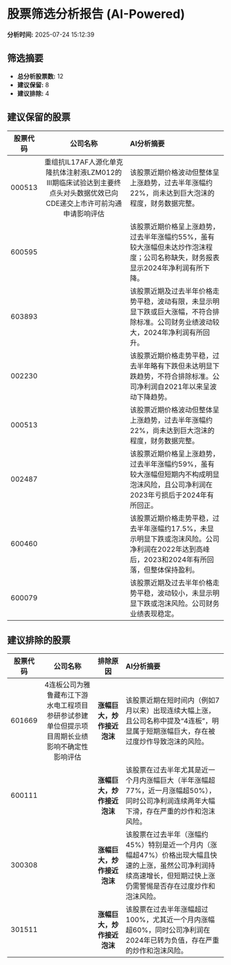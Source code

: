 # 股票筛选分析报告 (AI-Powered)

**分析时间:** 2025-07-24 15:12:39

## 筛选摘要

- **总分析股票数:** 12
- **建议保留:** 8
- **建议排除:** 4

## 建议保留的股票

| 股票代码 | 公司名称 | AI分析摘要 |
|:---:|:---:|:---|
| 000513 | 重组抗IL17AF人源化单克隆抗体注射液LZM012的III期临床试验达到主要终点头对头数据优效已向CDE递交上市许可前沟通申请影响评估 | 该股票近期价格波动但整体呈上涨趋势，过去半年涨幅约22%，尚未达到巨大泡沫的程度，财务数据完整。 |
| 600595 |  | 该股票近期价格呈上涨趋势，过去半年涨幅约55%，虽有较大涨幅但未达炒作泡沫程度；公司名称缺失，财务报表显示2024年净利润有所下降。 |
| 603893 |  | 该股票近期及过去半年价格走势平稳，波动有限，未显示明显下跌或巨大涨幅，不符合排除标准。公司财务业绩波动较大，2024年净利润有所回升。 |
| 002230 |  | 该股票近期价格走势平稳，过去半年略有下跌但未达明显下跌趋势，不符合排除标准。公司净利润自2021年以来呈波动下降趋势。 |
| 000513 |  | 该股票近期价格波动但整体呈上涨趋势，过去半年涨幅约22%，尚未达到巨大泡沫的程度，财务数据完整。 |
| 002487 |  | 该股票近期价格呈上涨趋势，过去半年涨幅约59%，虽有较大涨幅但短期内不构成明显泡沫风险，且公司净利润在2023年亏损后于2024年有所回正。 |
| 600460 |  | 该股票近期价格走势平稳，过去半年涨幅约17.5%，未显示明显下跌或泡沫风险。公司净利润在2022年达到高峰后，2023和2024年有所回落，但整体保持盈利。 |
| 600079 |  | 该股票近期及过去半年价格走势平稳，波动较小，未显示明显下跌或泡沫风险。公司财务业绩表现稳定。 |

## 建议排除的股票

| 股票代码 | 公司名称 | 排除原因 | AI分析摘要 |
|:---:|:---:|:---:|:---|
| 601669 | 4连板公司为雅鲁藏布江下游水电工程项目参研参试参建单位但提示项目周期长业绩影响不确定性影响评估 | **涨幅巨大，炒作接近泡沫** | 该股票近期在短时间内（例如7月以来）出现连续大幅上涨，且公司名称中提及“4连板”，明显属于短期涨幅巨大，存在被过度炒作导致泡沫的风险。 |
| 600111 |  | **涨幅巨大，炒作接近泡沫** | 该股票在过去半年尤其是近一个月内涨幅巨大（半年涨幅超77%，近一月涨幅超50%），同时公司净利润连续两年大幅下滑，存在严重的炒作和泡沫风险。 |
| 300308 |  | **涨幅巨大，炒作接近泡沫** | 该股票在过去半年（涨幅约45%）特别是近一个月内（涨幅超47%）价格出现大幅且快速的上涨，虽然公司净利润持续高速增长，但短期过快上涨仍需警惕是否存在过度炒作和泡沫风险。 |
| 301511 |  | **涨幅巨大，炒作接近泡沫** | 该股票在过去半年涨幅超过100%，尤其近一个月内涨幅超60%，同时公司净利润在2024年已转为负值，存在严重的炒作和泡沫风险。 |
